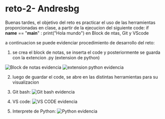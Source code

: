 # reto-2- Andresbg

Buenas tardes,
el objetivo del reto es practicar el uso de las herramientas proporcionadas en clase, a partir de la ejecucion del siguiente code:
  if __name__ == "__main__" :
    print("Hola mundo")
en Block de ntas, Git y VScode
  
a continuacion se puede evidenciar procedimiento de desarrollo del reto:

1. se crea el block de notas, se inserta el code y posteriormente se guarda con la extencion .py (extension de python)

![Block de notas evidencia](https://github.com/AndresBustamant/reto-2-ACB/assets/141858005/3f38d1f1-c42f-4622-a562-ed95b22580ce)
![extension python evidencia](https://github.com/AndresBustamant/reto-2-ACB/assets/141858005/2075a8cd-761d-47fe-9ff4-bb340983faf5)

2. luego de guardar el code, se abre en las distintas herramientas para su visualizacion

3. Git bash: 
![Git bash evidencia](https://github.com/AndresBustamant/reto-2-ACB/assets/141858005/cfd0c834-4b49-4197-aed8-02668ccd5cd3)

4.  VS code:
![VS CODE evidencia](https://github.com/AndresBustamant/reto-2-ACB/assets/141858005/583f3195-80eb-46a4-b8ee-6f63d931ad40)

5.  Interprete de Python:
![Python evidencia](https://github.com/AndresBustamant/reto-2-ACB/assets/141858005/5e8da52c-82d5-47c8-9f19-c95e866005f6)

   
